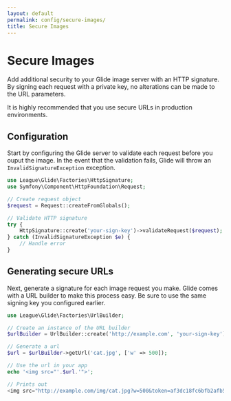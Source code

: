 ```yaml
---
layout: default
permalink: config/secure-images/
title: Secure Images
---
```


# Secure Images

Add additional security to your Glide image server with an HTTP signature. By signing each request with a private key, no alterations can be made to the URL parameters.

<p class="message-notice">It is highly recommended that you use secure URLs in production environments.</p>

## Configuration

Start by configuring the Glide server to validate each request before you ouput the image. In the event that the validation fails, Glide will throw an `InvalidSignatureException` exception.

~~~ php
use League\Glide\Factories\HttpSignature;
use Symfony\Component\HttpFoundation\Request;

// Create request object
$request = Request::createFromGlobals();

// Validate HTTP signature
try {
    HttpSignature::create('your-sign-key')->validateRequest($request);
} catch (InvalidSignatureException $e) {
    // Handle error
}
~~~

## Generating secure URLs

Next, generate a signature for each image request you make. Glide comes with a URL builder to make this process easy. Be sure to use the same signing key you configured earlier.

~~~ php
use League\Glide\Factories\UrlBuilder;

// Create an instance of the URL builder
$urlBuilder = UrlBuilder::create('http://example.com', 'your-sign-key');

// Generate a url
$url = $urlBuilder->getUrl('cat.jpg', ['w' => 500]);

// Use the url in your app
echo '<img src="'.$url.'">';

// Prints out
<img src="http://example.com/img/cat.jpg?w=500&token=af3dc18fc6bfb2afb521e587c348b904">
~~~